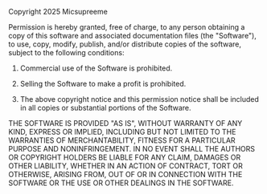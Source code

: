 Copyright 2025 Micsupreeme

Permission is hereby granted, free of charge, to any person obtaining a copy of this software and associated documentation files (the "Software"), to use, copy, modify, publish, and/or distribute copies of the software, subject to the following conditions:

1. Commercial use of the Software is prohibited.

2. Selling the Software to make a profit is prohibited.

3. The above copyright notice and this permission notice shall be included in all copies or substantial portions of the Software.

THE SOFTWARE IS PROVIDED "AS IS", WITHOUT WARRANTY OF ANY KIND, EXPRESS OR IMPLIED, INCLUDING BUT NOT LIMITED TO THE WARRANTIES OF MERCHANTABILITY, FITNESS FOR A PARTICULAR PURPOSE AND NONINFRINGEMENT. IN NO EVENT SHALL THE AUTHORS OR COPYRIGHT HOLDERS BE LIABLE FOR ANY CLAIM, DAMAGES OR OTHER LIABILITY, WHETHER IN AN ACTION OF CONTRACT, TORT OR OTHERWISE, ARISING FROM, OUT OF OR IN CONNECTION WITH THE SOFTWARE OR THE USE OR OTHER DEALINGS IN THE SOFTWARE.
